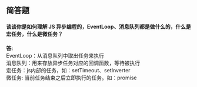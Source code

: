 ## 简答题

#### 谈谈你是如何理解 JS 异步编程的，EventLoop、消息队列都是做什么的，什么是宏任务，什么是微任务？

**答:**  
EventLoop：从消息队列中取出任务来执行  
消息队列：用来存放异步任务对应的回调函数，等待被执行  
宏任务：js内部的任务，如：setTimeout、setInverter  
微任务: 当前任务结束之后立即执行的任务。如：promise  




